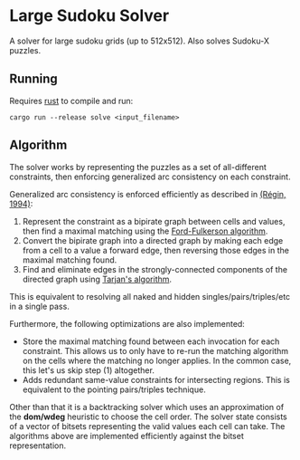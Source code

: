 # Large Sudoku Solver

A solver for large sudoku grids (up to 512x512). Also solves Sudoku-X puzzles.

## Running

Requires [rust](https://www.rust-lang.org/tools/install) to compile and run:

```shell
cargo run --release solve <input_filename>
```

## Algorithm

The solver works by representing the puzzles as a set of all-different
constraints, then enforcing generalized arc consistency on each constraint.

Generalized arc consistency is enforced efficiently as described in
[(Régin, 1994)](http://cse.unl.edu/~choueiry/Documents/ReginAAAI-1994.pdf):

1. Represent the constraint as a bipirate graph between cells and values, then
    find a maximal matching using the
[Ford-Fulkerson algorithm](https://en.wikipedia.org/wiki/Ford%E2%80%93Fulkerson_algorithm).
1. Convert the bipirate graph into a directed graph by making each edge from
    a cell to a value a forward edge, then reversing those edges in the maximal
    matching found.
1. Find and eliminate edges in the strongly-connected
   components of the directed graph using
   [Tarjan's algorithm](<https://en.wikipedia.org/wiki/Tarjan%27s_strongly_connected_components_algorithm>).

This is equivalent to resolving all naked and hidden
singles/pairs/triples/etc in a single pass.

Furthermore, the following optimizations are also implemented:

* Store the maximal matching found between each invocation
  for each constraint. This allows us to only have to re-run the
  matching algorithm on the cells where the matching no longer
  applies. In the common case, this let's us skip step (1) altogether.
* Adds redundant same-value constraints for intersecting regions. This is
  equivalent to the pointing pairs/triples technique.

Other than that it is a backtracking solver which uses an approximation of
the **dom/wdeg** heuristic to choose the cell order. The solver state consists
of a vector of bitsets representing the valid values each cell can take. The
algorithms above are implemented efficiently against the bitset representation.
